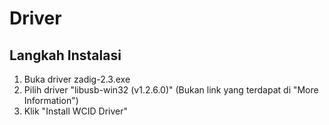 # Driver

## Langkah Instalasi
1. Buka driver zadig-2.3.exe
2. Pilih driver "libusb-win32 (v1.2.6.0)" (Bukan link yang terdapat di "More Information")
3. Klik "Install WCID Driver"